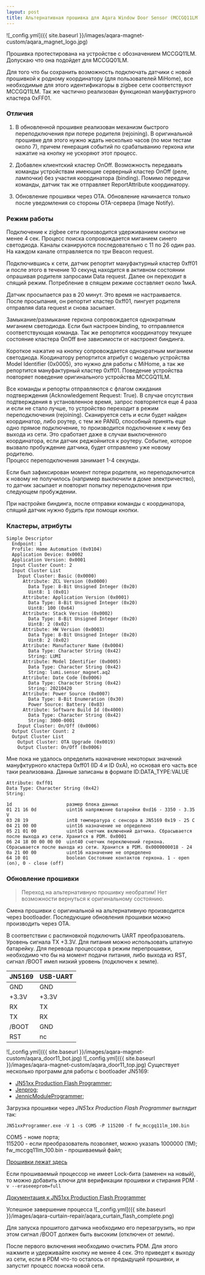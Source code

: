 ```yaml
---
layout: post
title: Альтернативная прошивка для Aqara Window Door Sensor (MCCGQ11LM)
---
```


![_config.yml]({{ site.baseurl }}/images/aqara-magnet-custom/aqara_magnet_logo.jpg) 

Прошивка протестирована на устройстве с обозначением MCCGQ11LM. Допускаю что она подойдет для MCCGQ01LM.

Для того что бы сохранить возможность подключать датчики с новой прошивкой к родному координатору (для пользователей MiHome), все необходимые для этого идентификаторы в zigbee сети соответствуют MCCGQ11LM. Так же частично реализован функционал мануфактурного кластера 0xFF01.

### Отличия
1. В обновленной прошивке реализован механизм быстрого переподключения при потере родителя (rejoining). В оригинальной прошивке для этого нужно ждать несколько часов (по мои тестам около 7), причем генерация событий по срабатыванию геркона или нажатие на кнопку не ускоряют этот процесс.  


2. Добавлен клиентский кластер OnOff. Возможность передавать команды устройствам имеющие серверный кластер OnOff (реле, лампочки) без участия координатора (binding). Помимо передачи команды, датчик так же отправляет ReportAttribute координатору.  


3. Обновление прошивки через OTA. Обновление начинается только после уведомления со стороны OTA-сервера (Image Notify).  

### Режим работы  

Подключение к zigbee сети производится удерживанием кнопки не менее 4 сек. Процесс поиска сопровождается миганием синего светодиода. Каналы сканируются последовательно с 11 по 26 один раз. На каждом канале отправляется по три Beacon request. 

Подключившись к сети, датчик репортит мануфактурный кластер 0xff01 и после этого в течение 10 секунд находится в активном состоянии опрашивая родителя запросами Data request. Далее он переходит в спящий режим. Потребление в спящем режиме составляет около 1мкА.  

Датчик просыпается раз в 20 минут. Это время не настраивается. После просыпания, он репортит кластер 0xff01, пингует родителя отправляя data request и снова засыпает. 

Замыкание/размыкание геркона сопровождается однократным миганием светодиода. Если был настроен binding, то отправляется соответствующая команда. Так же репортится координатору текущее состояние кластера OnOff вне зависимости от настроект биндинга. 

Короткое нажатие на кнопку сопровождается однократным миганием светодиода. Коодинатору репортится атрибут с моделью устройства Model Identifier (0x0005), это нужно для работы с MiHome, а так же репортится мануфактурный кластер 0xff01. Поведение устройства повторяет поведение оригинального устройства MCCGQ11LM.

Все команды и репорты отправляются с флагом ожидания подтверждения (Acknowledgement Request: True). В случае отсутствия подтверждения в установленное время, запрос повторяется еще 4 раза и если не стало лучше, то устройство переходит в режим переподключения (rejoining). Сканируется сеть и если будет найден координатор, либо роутер, с тем же PANID, способный принять еще одно прямое подключение, то производится подключение к нему без выхода из сети. Это сработает даже в случаи выключенного координатора, если датчик реджойнится к роутеру. Событие, которое вызвало пробуждение датчика, будет отправлено уже новому родителю.  
Процесс переподключения занимает 1-4 секунды.

Если был зафиксирован момент потери родителя, но переподключится к новому не получилось (например выключили в доме электричество), то датчик засыпает и повторит попытку переподключения при следующем пробуждении.

При настройке биндинга, после отправки команды с координатора, спящий датчик нужно будить при помощи кнопки.

### Кластеры, атрибуты
```
Simple Descriptor
  Endpoint: 1
  Profile: Home Automation (0x0104)
  Application Device: 0x0002
  Application Version: 0x0001
  Input Cluster Count: 2
  Input Cluster List
    Input Cluster: Basic (0x0000)
      Attribute: ZCL Version (0x0000)
        Data Type: 8-Bit Unsigned Integer (0x20)
        Uint8: 1 (0x01)
      Attribute: Application Version (0x0001)
        Data Type: 8-Bit Unsigned Integer (0x20)
        Uint8: 100 (0x64)
      Attribute: Stack Version (0x0002)
        Data Type: 8-Bit Unsigned Integer (0x20)
        Uint8: 2 (0x02)
      Attribute: HW Version (0x0003)
        Data Type: 8-Bit Unsigned Integer (0x20)
        Uint8: 2 (0x02)
      Attribute: Manufacturer Name (0x0004)
        Data Type: Character String (0x42)
        String: LUMI
      Attribute: Model Identifier (0x0005)
        Data Type: Character String (0x42)
        String: lumi.sensor_magnet.aq2
      Attribute: Date Code (0x0006)
        Data Type: Character String (0x42)
        String: 20210420
      Attribute: Power Source (0x0007)
        Data Type: 8-Bit Enumeration (0x30)
        Power Source: Battery (0x03)
      Attribute: Software Build Id (0x4000)
        Data Type: Character String (0x42)
        String: 3000-0001
    Input Cluster: On/Off (0x0006)
  Output Cluster Count: 2
  Output Cluster List
    Output Cluster: OTA Upgrade (0x0019)
    Output Cluster: On/Off (0x0006)
```
Мне пока не удалось определить назначение некоторых значений мануфктурного кластера 0xff01 (ID 4 и ID 0xA), но основая его часть все таки реализована. Данные записаны в формате ID:DATA_TYPE:VALUE

```
Attribute: 0xff01
Data Type: Character String (0x42)
String: 

1d                    размер блока данных  
01 21 16 0d           uint16 напряжение батарейки 0xd16 - 3350 - 3.35 V
03 28 19              int8 температура с сенсора в JN5169 0x19 - 25 C
04 21 00 00           uint16 назначение не определено
05 21 01 00           uint16 счетчик включений датчика. Сбрасывается после выхода из сети. Хранится в PDM. 0x0001 
06 24 18 00 00 00 00  uint40 счетчик переключений геркона. Сбрасывается после выхода из сети. Хранится в PDM. 0x0000000018 - 24
0a 21 00 00           uint16 назначение не определено 
64 10 01              boolean Состояние контактов геркона. 1 - open (on), 0 - close (off)
```   
### Обновление прошивки

>  Переход на альтернативную прошивку необратим! Нет возможности вернуться к оригинальному состоянию.

Смена прошивки с оригинальной на альтернативную производится через bootloader. Последующие обновления прошивки можно производить через OTA.

В соответствии с распиновкой подключить UART преобразователь. Уровень сигнала TX +3.3V. Для питания можно использовать штатную батарейку. 
Для перевода процессора в режим перепрошивки, необходимо что бы на момент подачи питания, либо выхода из RST, сигнал /BOOT имел низкий уровень (подключен к земле).

|JN5169|USB-UART|
|----- |--------|
|GND   | GND    |
|+3.3V | +3.3V  |
|RX    | TX     |
|TX    | RX     |
|/BOOT | GND    |
|RST   | nc     |

![_config.yml]({{ site.baseurl }}/images/aqara-magnet-custom/aqara_door11_bot.jpg) 
![_config.yml]({{ site.baseurl }}/images/aqara-magnet-custom/aqara_door11_top.jpg) 
Существует несколько программ для работы с bootloader JN5169:
 * [JN51xx Production Flash Programmer](https://www.nxp.com/pages/jn516x-zigbee-home-automation:ZIGBEE-HOME-AUTOMATION);
 * [Jenprog](https://github.com/pscholl/jenprog);
 * [JennicModuleProgrammer](https://github.com/WRTIOT/JennicModuleProgrammer);

Загрузка прошивки через *JN51xx Production Flash Programmer* выглядит так:
```
JN51xxProgrammer.exe -V 1 -s COM5 -P 115200 -f fw_mccgq11lm_100.bin
```
COM5 - номе порта;  
115200 - если преобразователь позволяет, можно указать 1000000 (1М);  
fw_mccgq11lm_100.bin - прошиваемый файл;  

[Прошивки лежат здесь](https://github.com/re-engr/zigbee_firmware/tree/main/aqara/sensor_magnet)

Если прошиваемый процессор не имеет Lock-бита (заменен на новый), то можно добавить ключи для верификации прошивки и стирания PDM ```-v --eraseeeprom=full```

[Документация к JN51xx Production Flash Programmer](https://www.nxp.com/docs/en/user-guide/JN-UG-3099.pdf)

Успешное завершение процесса
![_config.yml]({{ site.baseurl }}/images/aqara-curtain-repair/aqara_curtain_flash_complete.png) 

Для запуска прошитого датчика необходимо его перезагрузить, но при этом сигнал /BOOT должен быть высоким (отключен от земли).

После первого включения необходимо очистить PDM. Для этого нажмите и удерживайте кнопку не менее 4 сек. Это приведет к выходу из сети, если в PDM что-то осталось от предыдущей прошивки, и запустит процесс поиска новой сети. 
